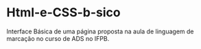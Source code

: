 # Html-e-CSS-b-sico
Interface Básica de uma página proposta na aula de linguagem de marcação no curso de ADS no IFPB.
